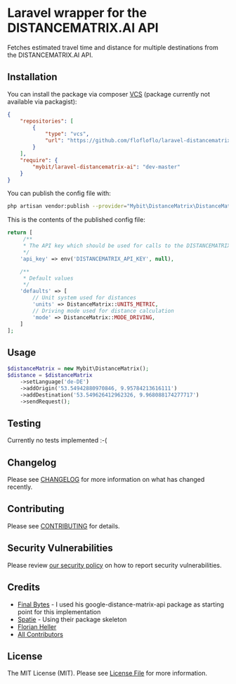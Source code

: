 # Laravel wrapper for the DISTANCEMATRIX.AI API

Fetches estimated travel time and distance for multiple destinations from the DISTANCEMATRIX.AI API.

## Installation

You can install the package via composer [VCS](https://getcomposer.org/doc/05-repositories.md#vcs) (package currently not available via packagist):

```json
{
    "repositories": [
        {
            "type": "vcs",
            "url": "https://github.com/flofloflo/laravel-distancematrix-ai"
        }
    ],
    "require": {
        "mybit/laravel-distancematrix-ai": "dev-master"
    }
}
```

You can publish the config file with:

```bash
php artisan vendor:publish --provider="Mybit\DistanceMatrix\DistanceMatrixServiceProvider"
```

This is the contents of the published config file:

```php
return [
     /**
     * The API key which should be used for calls to the DISTANCEMATRIX.AI API
     */
    'api_key' => env('DISTANCEMATRIX_API_KEY', null),

    /**
     * Default values
     */
    'defaults' => [
        // Unit system used for distances
        'units' => DistanceMatrix::UNITS_METRIC,
        // Driving mode used for distance calculation
        'mode' => DistanceMatrix::MODE_DRIVING,
    ]
];
```

## Usage

```php
$distanceMatrix = new Mybit\DistanceMatrix();
$distance = $distanceMatrix
    ->setLanguage('de-DE')
    ->addOrigin('53.54942880970846, 9.95784213616111')
    ->addDestination('53.549626412962326, 9.968088174277717')
    ->sendRequest();
```

## Testing

Currently no tests implemented :-(

## Changelog

Please see [CHANGELOG](CHANGELOG.md) for more information on what has changed recently.

## Contributing

Please see [CONTRIBUTING](.github/CONTRIBUTING.md) for details.

## Security Vulnerabilities

Please review [our security policy](../../security/policy) on how to report security vulnerabilities.

## Credits

-   [Final Bytes](https://github.com/finalbytes/google-distance-matrix-api) - I used his google-distance-matrix-api package as starting point for this implementation
-   [Spatie](https://spatie.be/open-source) - Using their package skeleton
-   [Florian Heller](https://github.com/flofloflo)
-   [All Contributors](../../contributors)

## License

The MIT License (MIT). Please see [License File](LICENSE.md) for more information.
